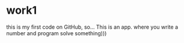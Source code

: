 # work1
this is my first code on GitHub, so... This is an app. where you write a number and program solve something)))
